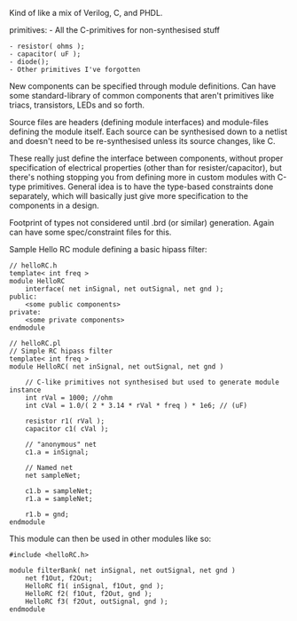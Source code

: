 Kind of like a mix of Verilog, C, and PHDL.

primitives:
    - All the C-primitives for non-synthesised stuff

    - resistor( ohms );
    - capacitor( uF );
    - diode();
    - Other primitives I've forgotten

New components can be specified through module definitions.
Can have some standard-library of common components that aren't primitives like 
triacs, transistors, LEDs and so forth.

Source files are headers (defining module interfaces) and module-files defining 
the module itself. 
Each source can be synthesised down to a netlist and doesn't need to be 
re-synthesised unless its source changes, like C.


These really just define the interface between components, without proper 
specification of electrical properties (other than for resister/capacitor), but
there's nothing stopping you from defining more in custom modules with C-type
primitives.
General idea is to have the type-based constraints done separately, which will
basically just give more specification to the components in a design.

Footprint of types not considered until .brd (or similar) generation. Again can
have some spec/constraint files for this.


Sample Hello RC module defining a basic hipass filter:

```
// helloRC.h
template< int freq >
module HelloRC
    interface( net inSignal, net outSignal, net gnd );
public:
    <some public components>
private:
    <some private components>
endmodule
```


```
// helloRC.pl
// Simple RC hipass filter
template< int freq >
module HelloRC( net inSignal, net outSignal, net gnd )
    
    // C-like primitives not synthesised but used to generate module instance
    int rVal = 1000; //ohm
    int cVal = 1.0/( 2 * 3.14 * rVal * freq ) * 1e6; // (uF)

    resistor r1( rVal );
    capacitor c1( cVal );

    // "anonymous" net
    c1.a = inSignal;

    // Named net
    net sampleNet;

    c1.b = sampleNet;
    r1.a = sampleNet;

    r1.b = gnd;
endmodule
```

This module can then be used in other modules like so:
```
#include <helloRC.h>

module filterBank( net inSignal, net outSignal, net gnd )
    net f1Out, f2Out;
    HelloRC f1( inSignal, f1Out, gnd );
    HelloRC f2( f1Out, f2Out, gnd );
    HelloRC f3( f2Out, outSignal, gnd );
endmodule
```

